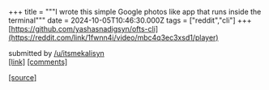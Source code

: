 +++
title = """I wrote this simple Google photos like app that runs inside the terminal"""
date = 2024-10-05T10:46:30.000Z
tags = ["reddit","cli"]
+++
[https://github.com/yashasnadigsyn/ofts-cli](https://reddit.com/link/1fwnn4i/video/mbc4q3ec3xsd1/player)

submitted by [/u/itsmekalisyn](https://www.reddit.com/user/itsmekalisyn)  
[\[link\]](https://www.reddit.com/r/commandline/comments/1fwnn4i/i_wrote_this_simple_google_photos_like_app_that/) [\[comments\]](https://www.reddit.com/r/commandline/comments/1fwnn4i/i_wrote_this_simple_google_photos_like_app_that/)

[[source]](https://www.reddit.com/r/commandline/comments/1fwnn4i/i_wrote_this_simple_google_photos_like_app_that/)
